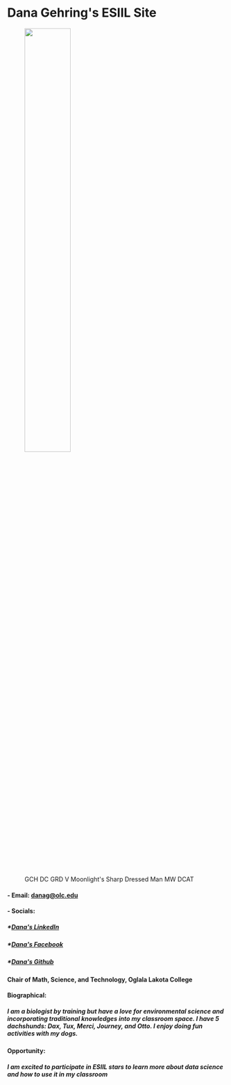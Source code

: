 
#  Dana Gehring's ESIIL Site
<figure>
  <img alt-text="Dana Gehring" src="https://user-images.githubusercontent.com/78752548/227621682-dd7aa54b-4e14-4746-ac09-a13cff9464c6.jpg" width="50%" />
  <figcaption>GCH DC GRD V Moonlight's Sharp Dressed Man MW DCAT</figcaption>
</figure>

#### - Email: danag@olc.edu
#### - Socials:
#####       *[Dana's LinkedIn](https://www.linkedin.com/in/dana-gehring/)
#####       *[Dana's Facebook](https://www.facebook.com/dana.gehring)
#####       *[Dana's Github](https://github.com/drg799802)
  
#### Chair of Math, Science, and Technology, Oglala Lakota College

#### Biographical:
#####    I am a biologist by training but have a love for environmental science and incorporating traditional knowledges into my classroom space.  I have 5 dachshunds: Dax, Tux, Merci, Journey, and Otto. I enjoy doing fun activities with my dogs.

#### Opportunity:
#####    I am excited to participate in ESIIL stars to learn more about data science and how to use it in my classroom
  
